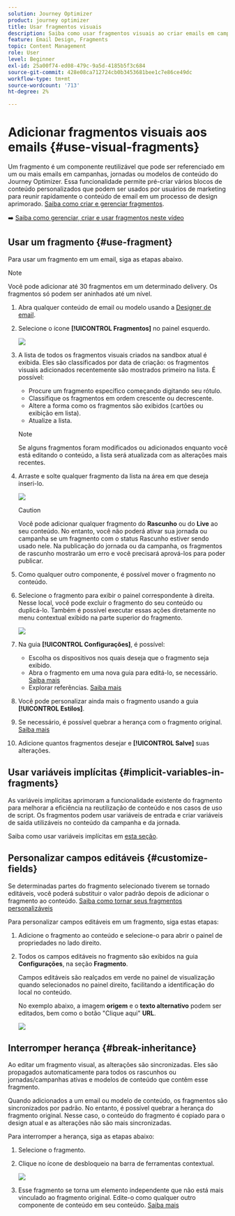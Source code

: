 ```yaml
---
solution: Journey Optimizer
product: journey optimizer
title: Usar fragmentos visuais
description: Saiba como usar fragmentos visuais ao criar emails em campanhas e jornadas do Journey Optimizer
feature: Email Design, Fragments
topic: Content Management
role: User
level: Beginner
exl-id: 25a00f74-ed08-479c-9a5d-4185b5f3c684
source-git-commit: 428e08ca712724cb0b3453681bee1c7e86ce49dc
workflow-type: tm+mt
source-wordcount: '713'
ht-degree: 2%

---
```


# Adicionar fragmentos visuais aos emails {#use-visual-fragments}

Um fragmento é um componente reutilizável que pode ser referenciado em um ou mais emails em campanhas, jornadas ou modelos de conteúdo do Journey Optimizer. Essa funcionalidade permite pré-criar vários blocos de conteúdo personalizados que podem ser usados por usuários de marketing para reunir rapidamente o conteúdo de email em um processo de design aprimorado. [Saiba como criar e gerenciar fragmentos](../content-management/fragments.md).

➡️ [Saiba como gerenciar, criar e usar fragmentos neste vídeo](../content-management/fragments.md#video-fragments)

## Usar um fragmento {#use-fragment}

Para usar um fragmento em um email, siga as etapas abaixo.

>[!NOTE]
>
>Você pode adicionar até 30 fragmentos em um determinado delivery. Os fragmentos só podem ser aninhados até um nível.


1. Abra qualquer conteúdo de email ou modelo usando a [Designer de email](get-started-email-design.md).

1. Selecione o ícone **[!UICONTROL Fragmentos]** no painel esquerdo.

   ![](assets/fragments-in-designer.png)

1. A lista de todos os fragmentos visuais criados na sandbox atual é exibida. Eles são classificados por data de criação: os fragmentos visuais adicionados recentemente são mostrados primeiro na lista. É possível:

   * Procure um fragmento específico começando digitando seu rótulo.
   * Classifique os fragmentos em ordem crescente ou decrescente.
   * Altere a forma como os fragmentos são exibidos (cartões ou exibição em lista).
   * Atualize a lista.

   >[!NOTE]
   >
   >Se alguns fragmentos foram modificados ou adicionados enquanto você está editando o conteúdo, a lista será atualizada com as alterações mais recentes.

1. Arraste e solte qualquer fragmento da lista na área em que deseja inseri-lo.

   ![](assets/fragment-insert.png)

   >[!CAUTION]
   >
   >Você pode adicionar qualquer fragmento do **Rascunho** ou do **Live** ao seu conteúdo. No entanto, você não poderá ativar sua jornada ou campanha se um fragmento com o status Rascunho estiver sendo usado nele. Na publicação do jornada ou da campanha, os fragmentos de rascunho mostrarão um erro e você precisará aprová-los para poder publicar.

1. Como qualquer outro componente, é possível mover o fragmento no conteúdo.

1. Selecione o fragmento para exibir o painel correspondente à direita. Nesse local, você pode excluir o fragmento do seu conteúdo ou duplicá-lo. Também é possível executar essas ações diretamente no menu contextual exibido na parte superior do fragmento.

   ![](assets/fragment-right-pane.png)

1. Na guia **[!UICONTROL Configurações]**, é possível:

   * Escolha os dispositivos nos quais deseja que o fragmento seja exibido.
   * Abra o fragmento em uma nova guia para editá-lo, se necessário. [Saiba mais](../content-management/fragments.md#edit-fragments)
   * Explorar referências. [Saiba mais](../content-management/fragments.md#explore-references)

1. Você pode personalizar ainda mais o fragmento usando a guia **[!UICONTROL Estilos]**.

1. Se necessário, é possível quebrar a herança com o fragmento original. [Saiba mais](#break-inheritance)

1. Adicione quantos fragmentos desejar e **[!UICONTROL Salve]** suas alterações.

## Usar variáveis implícitas {#implicit-variables-in-fragments}

As variáveis implícitas aprimoram a funcionalidade existente do fragmento para melhorar a eficiência na reutilização de conteúdo e nos casos de uso de script. Os fragmentos podem usar variáveis de entrada e criar variáveis de saída utilizáveis no conteúdo da campanha e da jornada.

Saiba como usar variáveis implícitas em [esta seção](../personalization/use-expression-fragments.md#implicit-variables).

## Personalizar campos editáveis {#customize-fields}

Se determinadas partes do fragmento selecionado tiverem se tornado editáveis, você poderá substituir o valor padrão depois de adicionar o fragmento ao conteúdo. [Saiba como tornar seus fragmentos personalizáveis](../content-management/customizable-fragments.md)

Para personalizar campos editáveis em um fragmento, siga estas etapas:

1. Adicione o fragmento ao conteúdo e selecione-o para abrir o painel de propriedades no lado direito.

1. Todos os campos editáveis no fragmento são exibidos na guia **Configurações**, na seção **Fragmento**.

   Campos editáveis são realçados em verde no painel de visualização quando selecionados no painel direito, facilitando a identificação do local no conteúdo.

   No exemplo abaixo, a imagem **origem** e o **texto alternativo** podem ser editados, bem como o botão &quot;Clique aqui&quot; **URL**.

   ![](assets/fragment-editable.png)

## Interromper herança {#break-inheritance}

Ao editar um fragmento visual, as alterações são sincronizadas. Eles são propagados automaticamente para todos os rascunhos ou jornadas/campanhas ativas e modelos de conteúdo que contêm esse fragmento.

Quando adicionados a um email ou modelo de conteúdo, os fragmentos são sincronizados por padrão. No entanto, é possível quebrar a herança do fragmento original. Nesse caso, o conteúdo do fragmento é copiado para o design atual e as alterações não são mais sincronizadas.

Para interromper a herança, siga as etapas abaixo:

1. Selecione o fragmento.

1. Clique no ícone de desbloqueio na barra de ferramentas contextual.

   ![](assets/fragment-break-inheritance.png)

1. Esse fragmento se torna um elemento independente que não está mais vinculado ao fragmento original. Edite-o como qualquer outro componente de conteúdo em seu conteúdo. [Saiba mais](content-components.md)
